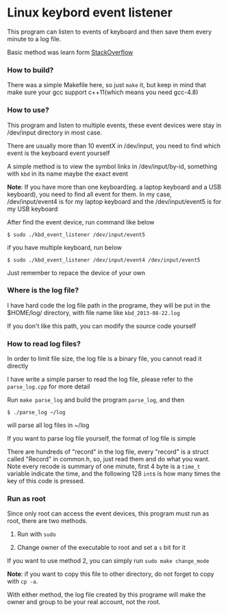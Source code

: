Linux keybord event listener
============================

This program can listen to events of keyboard and then save them every minute to a log file.

Basic method was learn form [StackOverflow](http://stackoverflow.com/a/2554421/1032255)

### How to build?

There was a simple Makefile here, so just `make` it, but keep in mind that make sure your gcc support c++11(which means you need gcc-4.8)

### How to use?

This program and listen to multiple events, these event devices were stay in /dev/input directory in most case. 

There are usually more than 10 eventX in /dev/input, you need to find which event is the keyboard event yourself

A simple method is to view the symbol links in /dev/input/by-id, something with `kbd` in its name maybe the exact event

**Note**: If you have more than one keyboard(eg. a laptop keyboard and a USB keyboard), you need to find all event for them. In my case, /dev/input/event4 is for my laptop keyboard and the /dev/input/event5 is for my USB keyboard

After find the event device, run command like below

    $ sudo ./kbd_event_listener /dev/input/event5

if you have multiple keyboard, run below

    $ sudo ./kbd_event_listener /dev/input/event4 /dev/input/event5

Just remember to repace the device of your own

### Where is the log file?

I have hard code the log file path in the programe, they will be put in the $HOME/log/ directory, with file name like `kbd_2013-08-22.log`

If you don't like this path, you can modify the source code yourself

### How to read log files?

In order to limit file size, the log file is a binary file, you cannot read it directly

I have write a simple parser to read the log file, please refer to the `parse_log.cpp` for more detail

Run `make parse_log` and build the program `parse_log`, and then

    $ ./parse_log ~/log

will parse all log files in ~/log

If you want to parse log file yourself, the format of log file is simple

There are hundreds of "record" in the log file, every "record" is a struct called "Record" in common.h, so, just read them and do what you want. Note every recode is summary of one minute, first 4 byte is a `time_t` variable indicate the time, and the following 128 `int`s is how many times the key of this code is pressed.

### Run as root

Since only root can access the event devices, this program must run as root, there are two methods.

1. Run with `sudo`

2. Change owner of the executable to root and set a `s` bit for it

If you want to use method 2, you can simply run `sudo make change_mode`

**Note**: if you want to copy this file to other directory, do not forget to copy with `cp -a`.

With either method, the log file created by this programe will make the owner and group to be your real account, not the root.
